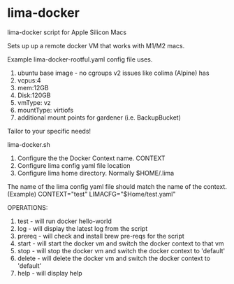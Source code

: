 # lima-docker
lima-docker script for Apple Silicon Macs

Sets up up a remote docker VM that works with M1/M2 macs.  

Example lima-docker-rootful.yaml config file uses.
1) ubuntu base image - no cgroups v2 issues like colima (Alpine) has
2) vcpus:4
3) mem:12GB
4) Disk:120GB
5) vmType: vz
6) mountType: virtiofs
7) additional mount points for gardener (i.e. BackupBucket)

Tailor to your specific needs!


lima-docker.sh

1) Configure the the Docker Context name. CONTEXT
2) Configure lima config yaml file location
3) Configure lima home directory.  Normally $HOME/.lima

The name of the lima config yaml file should match the name of the context.
(Example)
CONTEXT="test"
LIMACFG="$Home/test.yaml"

OPERATIONS:

1) test    - will run docker hello-world
2) log     - will display the latest log from the script
3) prereq  - will check and install brew pre-reqs for the script
4) start   - will start the docker vm and switch the docker context to that vm
5) stop    - will stop the docker vm and switch the docker context to 'default'
6) delete  - will delete the docker vm and switch the docker context to 'default'
7) help    - will display help

   
